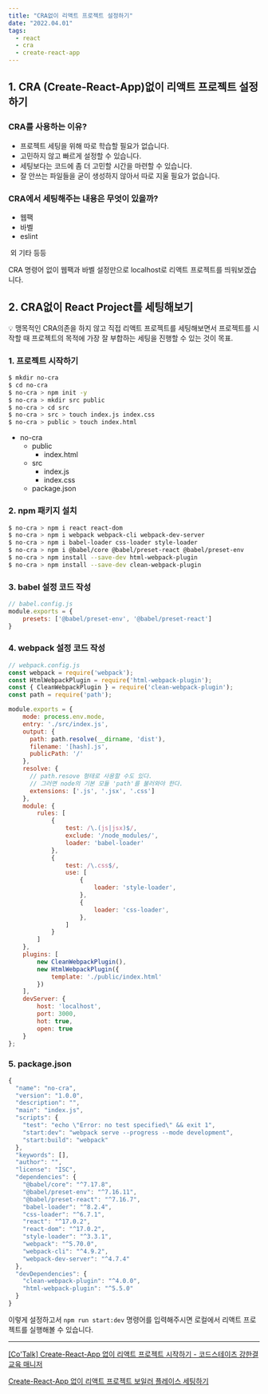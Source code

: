 ```yaml
---
title: "CRA없이 리액트 프로젝트 설정하기"
date: "2022.04.01"
tags:
  - react
  - cra
  - create-react-app
---
```



## 1. CRA (Create-React-App)없이 리액트 프로젝트 설정하기

### CRA를 사용하는 이유?

- 프로젝트 세팅을 위해 따로 학습할 필요가 없습니다.
- 고민하지 않고 빠르게 설정할 수 있습니다.
- 세팅보다는 코드에 좀 더 고민할 시간을 마련할 수 있습니다.
- 잘 안쓰는 파일들을 굳이 생성하지 않아서 따로 지울 필요가 없습니다.

### CRA에서 세팅해주는 내용은 무엇이 있을까?

- 웹팩
- 바벨
- eslint

​	외 기타 등등

CRA 명령어 없이 웹팩과 바벨 설정만으로 localhost로 리액트 프로젝트를 띄워보겠습니다.



## 2. CRA없이 React Project를 세팅해보기

<aside>
💡 맹목적인 CRA의존을 하지 않고 직접 리액트 프로젝트를 세팅해보면서 프로젝트를 시작할 때 프로젝트의 목적에 가장 잘 부합하는 세팅을 진행할 수 있는 것이 목표.
</aside>


### 1. 프로젝트 시작하기

```bash
$ mkdir no-cra
$ cd no-cra
$ no-cra > npm init -y
$ no-cra > mkdir src public
$ no-cra > cd src
$ no-cra > src > touch index.js index.css
$ no-cra > public > touch index.html
```

- no-cra
  - public
    - index.html
  - src
    - index.js
    - index.css
  - package.json

### 2. npm 패키지 설치

```bash
$ no-cra > npm i react react-dom
$ no-cra > npm i webpack webpack-cli webpack-dev-server
$ no-cra > npm i babel-loader css-loader style-loader
$ no-cra > npm i @babel/core @babel/preset-react @babel/preset-env
$ no-cra > npm install --save-dev html-webpack-plugin
$ no-cra > npm install --save-dev clean-webpack-plugin
```

### 3. babel 설정 코드 작성

```jsx
// babel.config.js 
module.exports = {
    presets: ['@babel/preset-env', '@babel/preset-react'] 
}
```

### 4. webpack 설정 코드 작성

```jsx
// webpack.config.js
const webpack = require('webpack');
const HtmlWebpackPlugin = require('html-webpack-plugin');
const { CleanWebpackPlugin } = require('clean-webpack-plugin');
const path = require('path');

module.exports = {
    mode: process.env.mode,
    entry: './src/index.js',
    output: {
      path: path.resolve(__dirname, 'dist'),
      filename: '[hash].js',
      publicPath: '/'
    },
    resolve: {
      // path.resove 형태로 사용할 수도 있다.
      // 그러면 node의 기본 모듈 'path'를 불러와야 한다.
      extensions: ['.js', '.jsx', '.css']
    },
    module: {
        rules: [
            {
                test: /\.(js|jsx)$/,
                exclude: '/node_modules/',
                loader: 'babel-loader'
            },
            {
                test: /\.css$/,
                use: [
                    {
                        loader: 'style-loader', 
                    },
                    {
                        loader: 'css-loader', 
                    },
                ]
            }
        ]
    },
    plugins: [
        new CleanWebpackPlugin(),
        new HtmlWebpackPlugin({
            template: './public/index.html'
        })
    ],
    devServer: {
        host: 'localhost',
        port: 3000,
        hot: true,
        open: true
    }
};
```



### 5. package.json

```javascript
{
  "name": "no-cra",
  "version": "1.0.0",
  "description": "",
  "main": "index.js",
  "scripts": {
    "test": "echo \"Error: no test specified\" && exit 1",
    "start:dev": "webpack serve --progress --mode development",
    "start:build": "webpack"
  },
  "keywords": [],
  "author": "",
  "license": "ISC",
  "dependencies": {
    "@babel/core": "^7.17.8",
    "@babel/preset-env": "^7.16.11",
    "@babel/preset-react": "^7.16.7",
    "babel-loader": "^8.2.4",
    "css-loader": "^6.7.1",
    "react": "^17.0.2",
    "react-dom": "^17.0.2",
    "style-loader": "^3.3.1",
    "webpack": "^5.70.0",
    "webpack-cli": "^4.9.2",
    "webpack-dev-server": "^4.7.4"
  },
  "devDependencies": {
    "clean-webpack-plugin": "^4.0.0",
    "html-webpack-plugin": "^5.5.0"
  }
}

```



이렇게 설정하고서 `npm run start:dev` 명령어를 입력해주시면 로컬에서 리액트 프로젝트를 실행해볼 수 있습니다.



---

[[Co'Talk] Create-React-App 없이 리액트 프로젝트 시작하기 - 코드스테이츠 강한결 교육 매니저](https://www.youtube.com/watch?v=wSzh8iSdYUQ)

[Create-React-App 없이 리액트 프로젝트 보일러 플레이스 세팅하기](https://hankyeolk.github.io/2021/08/08/withoutCRA.html)


